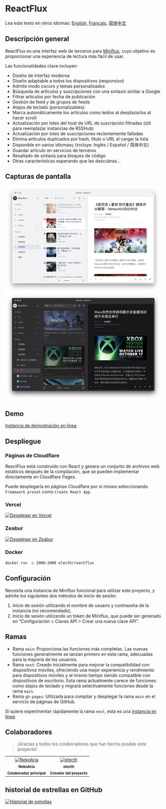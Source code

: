 # ReactFlux

Lea este texto en otros idiomas: [English](README.md), [Français](README.fr-FR.md), [简体中文](README.zh-CN.md)

## Descripción general

ReactFlux es una interfaz web de terceros para [Miniflux](https://github.com/miniflux/v2), cuyo objetivo es proporcionar una experiencia de lectura más fácil de usar.

Las funcionalidades clave incluyen:

- Diseño de interfaz moderna
- Diseño adaptable a todos los dispositivos (responsivo)
- Admite modo oscuro y temas personalizados
- Búsqueda de artículos y suscripciones con una sintaxis similar a Google
- Filtrar artículos por fecha de publicación
- Gestión de feed y de grupos de feeds
- Atajos de teclado (personalizables)
- Marca automáticamente los artículos como leidos al desplazarlos al hacer scroll
- Actualización por lotes del host de URL de suscripción filtradas (útil para reemplazar instancias de RSSHub)
- Actualización por lotes de suscripciones recientemente falladas
- Elimina artículos duplicados por hash, título o URL al cargar la lista
- Disponible en varios idiomasç (incluye: Inglés / Español / 简体中文)
- Guardar artículo en servicios de terceros
- Resaltado de sintaxis para bloques de código
- Otras características esperando que las descubras...

## Capturas de pantalla

![Modo Claro](images/light.png)
![Modo Oscuro](images/dark.png)

## Demo

[Instancia de demostración en línea](https://reactflux.pages.dev/login)

## Despliegue

### Páginas de Cloudflare

ReactFlux está construido con React y genera un conjunto de archivos web estáticos después de la compilación, que se pueden implementar directamente en Cloudflare Pages.

Puede desplegarla en páginas Cloudflare por sí mismo seleccionando `Framework preset` como `Create React App`.

### Vercel

[![Desplegar en Vercel](https://vercel.com/button)](https://vercel.com/import/project?template=https://github.com/electh/ReactFlux)

### Zeabur

[![Desplegar en Zeabur](https://zeabur.com/button.svg)](https://zeabur.com/templates/OKXO3W)

### Docker

```bash
docker run -p 2000:2000 electh/reactflux
```

## Configuración

Necesita una instancia de Miniflux funcional para utilizar este proyecto, y admite los siguientes dos métodos de inicio de sesión:

1. Inicio de sesión utilizando el nombre de usuario y contraseña de la instancia (no recomendado);
2. Inicio de sesión utilizando un token de Miniflux, que puede ser generado en “Configuración > Claves API > Crear una nueva clave API”.

## Ramas

- Rama `main`: Proporciona las funciones más completas. Las nuevas funciones generalmente se lanzan primero en esta rama, adecuadas para la mayoría de los usuarios.
- Rama `next`: Creado inicialmente para mejorar la compatibilidad con dispositivos móviles, ofreciendo una mejor experiencia y rendimiento para dispositivos móviles y al mismo tiempo siendo compatible con dispositivos de escritorio. Esta rama actualmente carece de funciones como atajos de teclado y migrará selectivamente funciones desde la rama `main`.
- Rama `gh-pages`: Utilizada para compilar y desplegar la rama `main` en el servicio de páginas de GitHub.

Si quiere experimentar rápidamente la rama `next`, esta es una [instancia en línea](https://arcoflux.pages.dev/login).

## Colaboradores

> ¡Gracias a todos los colaboradores que han hecho posible este proyecto!

<table>
<tr>
    <td align="center">
        <a href="https://github.com/NekoAria">
            <img src="https://avatars.githubusercontent.com/u/23137034?v=4" width="90" alt="NekoAria" style="border-radius: 4px"/>
        </a>
        <br />
        <sub><b>NekoAria</b></sub>
        <br />
        <sub><b> Colaborador principal </b></sub>
    </td>
    <td align="center">
        <a href="https://github.com/electh">
            <img src="https://avatars.githubusercontent.com/u/83588235?v=4" width="90" alt="electh" style="border-radius: 4px"/>
        </a>
        <br />
        <sub><b>electh</b></sub>
        <br />
        <sub><b> Creador del proyecto </b></sub>
    </td>
</tr>
</table>

## historial de estrellas en GitHub

[![Historial de estrellas](https://starchart.cc/electh/ReactFlux.svg)](https://starchart.cc/electh/ReactFlux)
